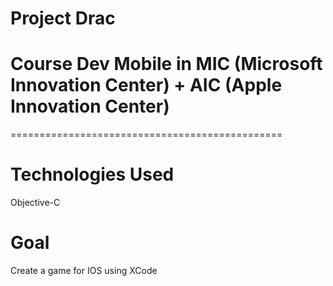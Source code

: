 # Project Drac
# Course Dev Mobile in MIC (Microsoft Innovation Center) + AIC (Apple Innovation Center) 
===============================================

# Technologies Used
Objective-C

# Goal
Create a game for IOS using XCode
